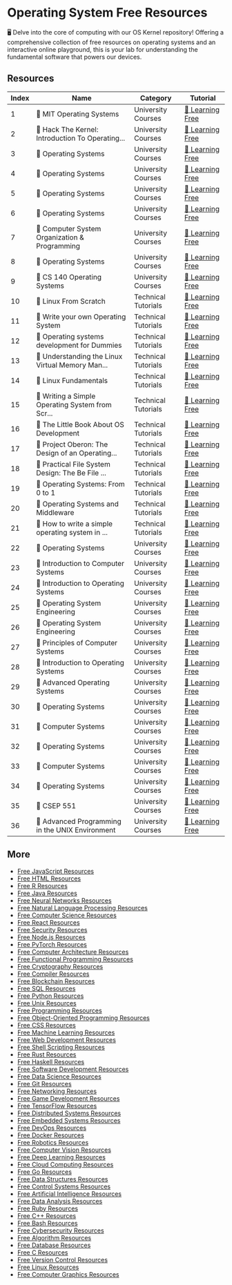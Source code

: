 # Operating System Free Resources

🖥️ Delve into the core of computing with our OS Kernel repository! Offering a comprehensive collection of free resources on operating systems and an interactive online playground, this is your lab for understanding the fundamental software that powers our devices.

## Resources

|   Index | Name                                            | Category            | Tutorial                                                                                                                                         |
|---------|-------------------------------------------------|---------------------|--------------------------------------------------------------------------------------------------------------------------------------------------|
|       1 | 📖 MIT Operating Systems                         | University Courses  | [🔗 Learning Free](https://getvm.io/tutorials/6-828-operating-systems-mit)                                                                        |
|       2 | 📖 Hack The Kernel: Introduction To Operating... | University Courses  | [🔗 Learning Free](https://getvm.io/tutorials/hack-the-kernel-introduction-to-operating-systems)                                                  |
|       3 | 📖 Operating Systems                             | University Courses  | [🔗 Learning Free](https://getvm.io/tutorials/csci-ua-0202-operating-systems-undergrad-operating-systems-nyu)                                     |
|       4 | 📖 Operating Systems                             | University Courses  | [🔗 Learning Free](https://getvm.io/tutorials/csce-3613-operating-systems-university-of-arkansas-fayetteville)                                    |
|       5 | 📖 Operating Systems                             | University Courses  | [🔗 Learning Free](https://getvm.io/tutorials/cs-4414-operating-systems-university-of-virginia)                                                   |
|       6 | 📖 Operating Systems                             | University Courses  | [🔗 Learning Free](https://getvm.io/tutorials/cs-4410-operating-systems-cornell-university)                                                       |
|       7 | 📖 Computer System Organization & Programming    | University Courses  | [🔗 Learning Free](https://getvm.io/tutorials/cs-3410-computer-system-organization-and-programming-cornell-university)                            |
|       8 | 📖 Operating Systems                             | University Courses  | [🔗 Learning Free](https://getvm.io/tutorials/cs-162-operating-systems-and-systems-programming-uc-berkeley)                                       |
|       9 | 📖 CS 140 Operating Systems                      | University Courses  | [🔗 Learning Free](https://getvm.io/tutorials/cs-140-operating-systems-stanford-university)                                                       |
|      10 | 📖 Linux From Scratch                            | Technical Tutorials | [🔗 Learning Free](https://getvm.io/tutorials/linux-from-scratch)                                                                                 |
|      11 | 📖 Write your own Operating System               | Technical Tutorials | [🔗 Learning Free](https://getvm.io/tutorials/write-your-own-operating-system)                                                                    |
|      12 | 📖 Operating systems development for Dummies     | Technical Tutorials | [🔗 Learning Free](https://getvm.io/tutorials/operating-systems-development-for-dummies)                                                          |
|      13 | 📖 Understanding the Linux Virtual Memory Man... | Technical Tutorials | [🔗 Learning Free](https://getvm.io/tutorials/understanding-the-linux-virtual-memory-manager)                                                     |
|      14 | 📖 Linux Fundamentals                            | Technical Tutorials | [🔗 Learning Free](https://getvm.io/tutorials/linux-fundamentals)                                                                                 |
|      15 | 📖 Writing a Simple Operating System from Scr... | Technical Tutorials | [🔗 Learning Free](https://getvm.io/tutorials/writing-a-simple-operating-system-from-scratch)                                                     |
|      16 | 📖 The Little Book About OS Development          | Technical Tutorials | [🔗 Learning Free](https://getvm.io/tutorials/the-little-book-about-os-development)                                                               |
|      17 | 📖 Project Oberon: The Design of an Operating... | Technical Tutorials | [🔗 Learning Free](https://getvm.io/tutorials/project-oberon-the-design-of-an-operating-system-a-compiler-and-a-computer)                         |
|      18 | 📖 Practical File System Design: The Be File ... | Technical Tutorials | [🔗 Learning Free](https://getvm.io/tutorials/practical-file-system-design-the-be-file-system)                                                    |
|      19 | 📖 Operating Systems: From 0 to 1                | Technical Tutorials | [🔗 Learning Free](https://getvm.io/tutorials/operating-systems-from-0-to-1)                                                                      |
|      20 | 📖 Operating Systems and Middleware              | Technical Tutorials | [🔗 Learning Free](https://getvm.io/tutorials/operating-systems-and-middleware)                                                                   |
|      21 | 📖 How to write a simple operating system in ... | Technical Tutorials | [🔗 Learning Free](https://getvm.io/tutorials/how-to-write-a-simple-operating-system-in-assembly-language)                                        |
|      22 | 📖 Operating Systems                             | University Courses  | [🔗 Learning Free](https://getvm.io/tutorials/cs124-operating-systems-california-institute-of-technology-fall-2018-youtube)                       |
|      23 | 📖 Introduction to Computer Systems              | University Courses  | [🔗 Learning Free](https://getvm.io/tutorials/15-213-introduction-to-computer-systems-fall-2015-cmu)                                              |
|      24 | 📖 Introduction to Operating Systems             | University Courses  | [🔗 Learning Free](https://getvm.io/tutorials/introduction-to-operating-systems-iit-madras)                                                       |
|      25 | 📖 Operating System Engineering                  | University Courses  | [🔗 Learning Free](https://getvm.io/tutorials/6828-operating-system-engineering)                                                                  |
|      26 | 📖 Operating System Engineering                  | University Courses  | [🔗 Learning Free](https://getvm.io/tutorials/6s081-operating-system-engineering)                                                                 |
|      27 | 📖 Principles of Computer Systems                | University Courses  | [🔗 Learning Free](https://getvm.io/tutorials/cs110-principles-of-computer-systems-stanford)                                                      |
|      28 | 📖 Introduction to Operating Systems             | University Courses  | [🔗 Learning Free](https://getvm.io/tutorials/cse-421521-introduction-to-operating-systems-suny-university-at-buffalo-ny-spring-2016)             |
|      29 | 📖 Advanced Operating Systems                    | University Courses  | [🔗 Learning Free](https://getvm.io/tutorials/cs194-advanced-operating-systems-structures-and-implementation-spring-2013-infocobuild-uc-berkeley) |
|      30 | 📖 Operating Systems                             | University Courses  | [🔗 Learning Free](https://getvm.io/tutorials/ecs-150-operating-systems-and-systems-programming-fall-2020-uc-davis)                               |
|      31 | 📖 Computer Systems                              | University Courses  | [🔗 Learning Free](https://getvm.io/tutorials/cs361-computer-systems-uic)                                                                         |
|      32 | 📖 Operating Systems                             | University Courses  | [🔗 Learning Free](https://getvm.io/tutorials/cs-377-operating-systems-fall-16-umass-os)                                                          |
|      33 | 📖 Computer Systems                              | University Courses  | [🔗 Learning Free](https://getvm.io/tutorials/cs-4400-computer-systems-fall-2016-uoutah)                                                          |
|      34 | 📖 Operating Systems                             | University Courses  | [🔗 Learning Free](https://getvm.io/tutorials/cs-4414-operating-systems-fall-2018-university-of-virginia)                                         |
|      35 | 📖 CSEP 551                                      | University Courses  | [🔗 Learning Free](https://getvm.io/tutorials/csep-551-operating-systems-autumn-2014-university-of-washington)                                    |
|      36 | 📖 Advanced Programming in the UNIX Environment  | University Courses  | [🔗 Learning Free](https://getvm.io/tutorials/advanced-programming-in-the-unix-environment)                                                       |

## More

- [Free JavaScript Resources](https://github.com/getvmio/free-javascript-resources)
- [Free HTML Resources](https://github.com/getvmio/free-html-resources)
- [Free R Resources](https://github.com/getvmio/free-r-resources)
- [Free Java Resources](https://github.com/getvmio/free-java-resources)
- [Free Neural Networks Resources](https://github.com/getvmio/free-neural-networks-resources)
- [Free Natural Language Processing Resources](https://github.com/getvmio/free-natural-language-processing-resources)
- [Free Computer Science Resources](https://github.com/getvmio/free-computer-science-resources)
- [Free React Resources](https://github.com/getvmio/free-react-resources)
- [Free Security Resources](https://github.com/getvmio/free-security-resources)
- [Free Node.js Resources](https://github.com/getvmio/free-node-js-resources)
- [Free PyTorch Resources](https://github.com/getvmio/free-pytorch-resources)
- [Free Computer Architecture Resources](https://github.com/getvmio/free-computer-architecture-resources)
- [Free Functional Programming Resources](https://github.com/getvmio/free-functional-programming-resources)
- [Free Cryptography Resources](https://github.com/getvmio/free-cryptography-resources)
- [Free Compiler Resources](https://github.com/getvmio/free-compiler-resources)
- [Free Blockchain Resources](https://github.com/getvmio/free-blockchain-resources)
- [Free SQL Resources](https://github.com/getvmio/free-sql-resources)
- [Free Python Resources](https://github.com/getvmio/free-python-resources)
- [Free Unix Resources](https://github.com/getvmio/free-unix-resources)
- [Free Programming Resources](https://github.com/getvmio/free-programming-resources)
- [Free Object-Oriented Programming Resources](https://github.com/getvmio/free-object-oriented-programming-resources)
- [Free CSS Resources](https://github.com/getvmio/free-css-resources)
- [Free Machine Learning Resources](https://github.com/getvmio/free-machine-learning-resources)
- [Free Web Development Resources](https://github.com/getvmio/free-web-development-resources)
- [Free Shell Scripting Resources](https://github.com/getvmio/free-shell-scripting-resources)
- [Free Rust Resources](https://github.com/getvmio/free-rust-resources)
- [Free Haskell Resources](https://github.com/getvmio/free-haskell-resources)
- [Free Software Development Resources](https://github.com/getvmio/free-software-development-resources)
- [Free Data Science Resources](https://github.com/getvmio/free-data-science-resources)
- [Free Git Resources](https://github.com/getvmio/free-git-resources)
- [Free Networking Resources](https://github.com/getvmio/free-networking-resources)
- [Free Game Development Resources](https://github.com/getvmio/free-game-development-resources)
- [Free TensorFlow Resources](https://github.com/getvmio/free-tensorflow-resources)
- [Free Distributed Systems Resources](https://github.com/getvmio/free-distributed-systems-resources)
- [Free Embedded Systems Resources](https://github.com/getvmio/free-embedded-systems-resources)
- [Free DevOps Resources](https://github.com/getvmio/free-devops-resources)
- [Free Docker Resources](https://github.com/getvmio/free-docker-resources)
- [Free Robotics Resources](https://github.com/getvmio/free-robotics-resources)
- [Free Computer Vision Resources](https://github.com/getvmio/free-computer-vision-resources)
- [Free Deep Learning Resources](https://github.com/getvmio/free-deep-learning-resources)
- [Free Cloud Computing Resources](https://github.com/getvmio/free-cloud-computing-resources)
- [Free Go Resources](https://github.com/getvmio/free-go-resources)
- [Free Data Structures Resources](https://github.com/getvmio/free-data-structures-resources)
- [Free Control Systems Resources](https://github.com/getvmio/free-control-systems-resources)
- [Free Artificial Intelligence Resources](https://github.com/getvmio/free-artificial-intelligence-resources)
- [Free Data Analysis Resources](https://github.com/getvmio/free-data-analysis-resources)
- [Free Ruby Resources](https://github.com/getvmio/free-ruby-resources)
- [Free C++ Resources](https://github.com/getvmio/free-cpp-resources)
- [Free Bash Resources](https://github.com/getvmio/free-bash-resources)
- [Free Cybersecurity Resources](https://github.com/getvmio/free-cybersecurity-resources)
- [Free Algorithm Resources](https://github.com/getvmio/free-algorithm-resources)
- [Free Database Resources](https://github.com/getvmio/free-database-resources)
- [Free C Resources](https://github.com/getvmio/free-c-resources)
- [Free Version Control Resources](https://github.com/getvmio/free-version-control-resources)
- [Free Linux Resources](https://github.com/getvmio/free-linux-resources)
- [Free Computer Graphics Resources](https://github.com/getvmio/free-computer-graphics-resources)
